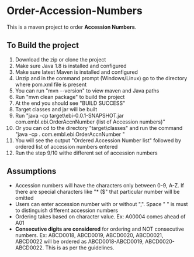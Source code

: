 # Order-Accession-Numbers
This is a maven project to order **Accession Numbers**. 

## To Build the project
1. Download the zip or clone the project  
2. Make sure Java 1.8 is installed and configured  
3. Make sure latest Maven is installed and configured  
4. Unzip and in the command prompt (Windows/Linux) go to the directory where pom.xml file is present  
5. You can run "mvn --version" to view maven and Java paths  
6. Run "mvn clean package" to build the project  
7. At the end you should see "BUILD SUCCESS"  
8. Target classes and jar will be built  
9. Run "java -cp target\ebi-0.0.1-SNAPSHOT.jar com.embl.ebi.OrderAccnNumber {list of Accession numbers}"  
10. Or you can cd to the directory "target\classes" and run the command "java -cp . com.embl.ebi.OrderAccnNumber <list of accession numbers>"  
11. You will see the output "Ordered Accession Number list" followed by ordered list of accession numbers entered  
12. Run the step 9/10 withe different set of accession numbers  


## Assumptions
* Accession numbers will have the characters only between 0-9, A-Z. If there are special characters like "* ($" that particular number will be omitted  
* Users can enter accession number with or without ",". Space " " is must to distinguish different accession numbers
* Ordering takes based on character value. Ex: A00004 comes ahead of A01
* **Consecutive digits are considered** for ordering and NOT consecutive numbers. Ex: ABCD0018, ABCD0019, ABCD0020, ABCD0021, ABCD0022 will be ordered as ABCD0018-ABCD0019, ABCD0020-ABCD0022. This is as per the guidelines.

